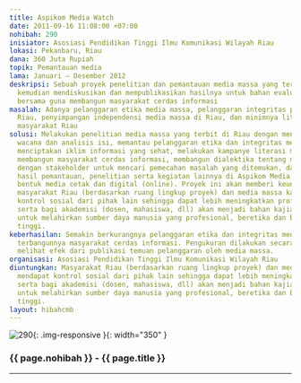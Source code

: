 ```yaml
---
title: Aspikom Media Watch
date: 2011-09-16 11:08:00 +07:00
nohibah: 290
inisiator: Asosiasi Pendidikan Tinggi Ilmu Komunikasi Wilayah Riau
lokasi: Pekanbaru, Riau
dana: 360 Juta Rupiah
topik: Pemantauan media
lama: Januari – Desember 2012
deskripsi: Sebuah proyek penelitian dan pemantauan media massa yang terbit di Riau,
  kemudian mendiskusikan dan mempublikasikan hasilnya untuk bahan evaluasi dan rujukan
  bersama guna membangun masyarakat cerdas informasi
masalah: Adanya pelanggaran etika media massa, pelanggaran integritas pekerja media
  Riau, penyimpangan independensi media massa di Riau, dan minimnya literasi media
  masyarakat Riau
solusi: Melakukan penelitian media massa yang terbit di Riau dengan menggunakan analisis
  wacana dan analisis isi, memantau pelanggaran etika dan integritas media massa untuk
  menciptakan iklim informasi yang sehat, melakukan kampanye literasi media untuk
  membangun masyarakat cerdas informasi, membangun dialektika tentang media massa
  dengan stakeholder untuk mencari pemecahan masalah yang ditemukan, dan mempublikasikan
  hasil pemantauan, penelitian serta kegiatan lainnya di Aspikom Media Watch dalam
  bentuk media cetak dan digital (online). Proyek ini akan memberi keuntungan kepada
  masyarakat Riau (berdasarkan ruang lingkup proyek) dan media massa karena mendapat
  kontrol sosial dari pihak lain sehingga dapat lebih meningkatkan profesionalistasnya,
  serta bagi akademisi (dosen, mahasiswa, dll) akan menjadi bahan kajian dan rujukajn
  untuk melahirkan sumber daya manusia yang profesional, beretika dan berintegritas
  tinggi.
keberhasilan: Semakin berkurangnya pelanggaran etika dan integritas media massa dan
  terbangunnya masyarakat cerdas informasi. Pengukuran dilakukan secara periodik untuk
  melihat efek dari publikasi temuan pelanggaran oleh media massa.
organisasi: Asosiasi Pendidikan Tinggi Ilmu Komunikasi Wilayah Riau
diuntungkan: Masyarakat Riau (berdasarkan ruang lingkup proyek) dan media massa karena
  mendapat kontrol sosial dari pihak lain sehingga dapat lebih meningkatkan profesionalistasnya,
  serta bagi akademisi (dosen, mahasiswa, dll) akan menjadi bahan kajian dan rujukajn
  untuk melahirkan sumber daya manusia yang profesional, beretika dan berintegritas
  tinggi.
layout: hibahcmb
---
```


![290](/static/img/hibahcmb/290.png){: .img-responsive }{: width="350" }

### {{ page.nohibah }} - {{ page.title }}

---
